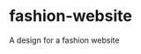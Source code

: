 # fashion-website
A design for a fashion website

[photo1]: https://raw.githubusercontent.com/WRostom/fashion-website/master/screenshots/Screenshot%20from%202019-03-07%2000-31-19.png?token=AA6UF7WTSIBMLJAV6MITIZS7K5OH2 "Photo 1"

